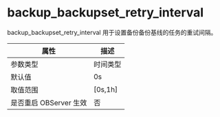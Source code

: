 backup_backupset_retry_interval 
====================================================

backup_backupset_retry_interval 用于设置备份备份基线的任务的重试间隔。


|        属性        |    描述     |
|------------------|-----------|
| 参数类型             | 时间类型      |
| 默认值              | 0s        |
| 取值范围             | \[0s,1h\] |
| 是否重启 OBServer 生效 | 否         |


